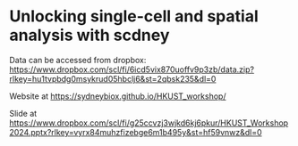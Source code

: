 # Unlocking single-cell and spatial analysis with scdney


Data can be accessed from dropbox: https://www.dropbox.com/scl/fi/6icd5vix870uoffv9p3zb/data.zip?rlkey=hu1tvpbdg0msykrud05hbclj6&st=2qbsk235&dl=0

Website at https://sydneybiox.github.io/HKUST_workshop/

Slide at https://www.dropbox.com/scl/fi/g25ccvzj3wjkd6kj6pkur/HKUST_Workshop2024.pptx?rlkey=vyrx84muhzfizebge6m1b495y&st=hf59vnwz&dl=0


